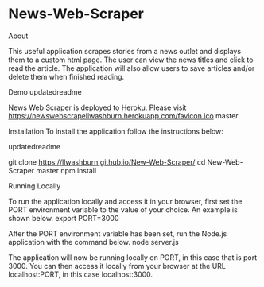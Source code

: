 # News-Web-Scraper


About

This useful application scrapes stories from a news outlet and displays them to a custom html page. The user can view the news titles and click to read the article. The application will also allow users to save articles and/or delete them when finished reading. 


Demo
updatedreadme



News Web Scraper is deployed to Heroku. Please visit https://newswebscrapellwashburn.herokuapp.com/favicon.ico
master

Installation
To install the application follow the instructions below:


updatedreadme

git clone https://llwashburn.github.io/New-Web-Scraper/
cd New-Web-Scraper
master
npm install


Running Locally

To run the application locally and access it in your browser, 
first set the PORT environment variable to the value of your choice. An example is shown below.
export PORT=3000

After the PORT environment variable has been set, run the Node.js application with the command below.
node server.js

The application will now be running locally on PORT, in this case that is port 3000. You can then access it locally from your browser at the URL localhost:PORT, in this case localhost:3000.






